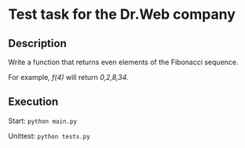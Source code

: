 # Test task for the Dr.Web company


## Description

Write a function that returns even elements of the Fibonacci sequence.

For example, _f(4)_ will return _0,2,8,34_.


## Execution

Start: `python main.py`

Unittest: `python tests.py`
